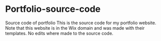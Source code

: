# Portfolio-source-code
Source code of portfolio
This is the source code for my portfolio website. Note that this website is in the Wix domain and was made with their templates. No edits where made to the source code.
